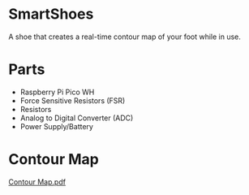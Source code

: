 # SmartShoes
A shoe that creates a real-time contour map of your foot while in use.
# Parts
- Raspberry Pi Pico WH
- Force Sensitive Resistors (FSR)
- Resistors
- Analog to Digital Converter (ADC)
- Power Supply/Battery
# Contour Map

[Contour Map.pdf](https://github.com/user-attachments/files/18050406/Contour.Map.pdf)

